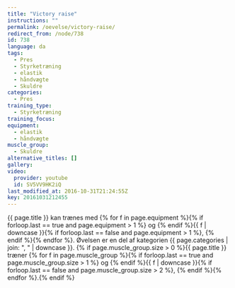 ```yaml
---
title: "Victory raise"
instructions: ""
permalink: /oevelse/victory-raise/
redirect_from: /node/738
id: 738
language: da
tags:
  - Pres
  - Styrketræning
  - elastik
  - håndvægte
  - Skuldre
categories:
  - Pres
training_type:
  - Styrketræning
training_focus:
equipment:
  - elastik
  - håndvægte
muscle_group:
  - Skuldre
alternative_titles: []
gallery:
video:
  provider: youtube
  id: SV5VV9HK2iQ
last_modified_at: 2016-10-31T21:24:55Z
key: 20161031212455
---
```

{{ page.title }} kan trænes med {% for f in page.equipment %}{% if forloop.last == true and page.equipment > 1 %} og {% endif %}{{ f | downcase  }}{% if forloop.last == false and page.equipment > 1 %}, {% endif %}{% endfor %}. Øvelsen er en del af kategorien {{ page.categories | join: ", " | downcase }}. {% if page.muscle_group.size > 0 %}{{ page.title }} træner {% for f in page.muscle_group %}{% if forloop.last == true and page.muscle_group.size > 1 %} og {% endif %}{{ f | downcase }}{% if forloop.last == false and page.muscle_group.size > 2 %}, {% endif %}{% endfor %}.{% endif %}
